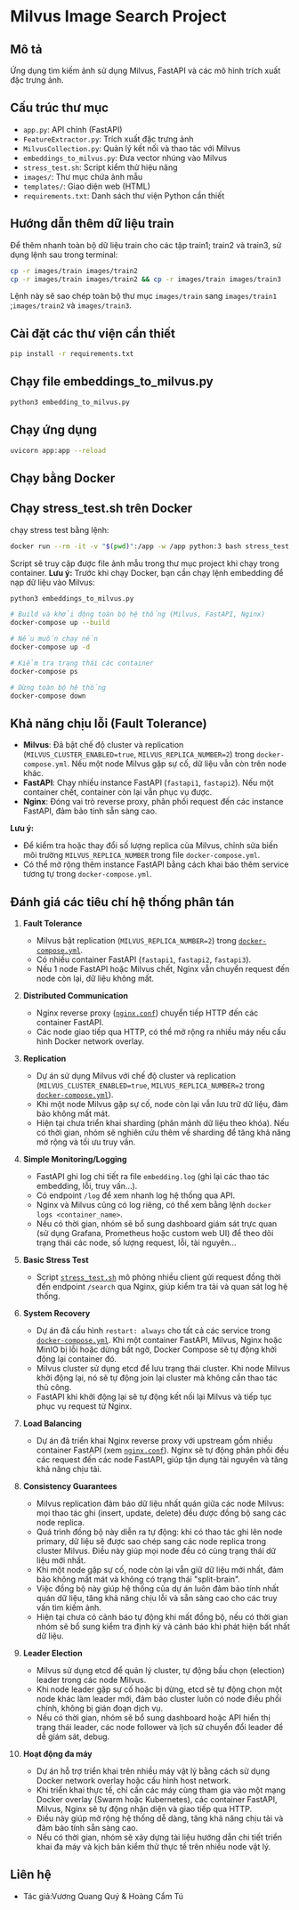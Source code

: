 # Milvus Image Search Project

## Mô tả
Ứng dụng tìm kiếm ảnh sử dụng Milvus, FastAPI và các mô hình trích xuất đặc trưng ảnh.

## Cấu trúc thư mục
- `app.py`: API chính (FastAPI)
- `FeatureExtractor.py`: Trích xuất đặc trưng ảnh
- `MilvusCollection.py`: Quản lý kết nối và thao tác với Milvus
- `embeddings_to_milvus.py`: Đưa vector nhúng vào Milvus
- `stress_test.sh`: Script kiểm thử hiệu năng
- `images/`: Thư mục chứa ảnh mẫu
- `templates/`: Giao diện web (HTML)
- `requirements.txt`: Danh sách thư viện Python cần thiết

## Hướng dẫn thêm dữ liệu train

Để thêm nhanh toàn bộ dữ liệu train cho các tập train1; train2 và train3, sử dụng lệnh sau trong terminal:
```bash
cp -r images/train images/train2
cp -r images/train images/train2 && cp -r images/train images/train3
```
Lệnh này sẽ sao chép toàn bộ thư mục `images/train` sang `images/train1` ;`images/train2` và `images/train3`.

## Cài đặt các thư viện cần thiết 
```bash
pip install -r requirements.txt
```
## Chạy file embeddings_to_milvus.py 
```bash
python3 embedding_to_milvus.py

```
## Chạy ứng dụng
```bash
uvicorn app:app --reload
```

## Chạy bằng Docker

## Chạy stress_test.sh trên Docker
 chạy stress test bằng lệnh:

```bash
docker run --rm -it -v "$(pwd)":/app -w /app python:3 bash stress_test.sh
```

Script sẽ truy cập được file ảnh mẫu trong thư mục project khi chạy trong container.
**Lưu ý:**
Trước khi chạy Docker, bạn cần chạy lệnh embedding để nạp dữ liệu vào Milvus:
```bash
python3 embeddings_to_milvus.py
```

```bash
# Build và khởi động toàn bộ hệ thống (Milvus, FastAPI, Nginx)
docker-compose up --build

# Nếu muốn chạy nền 
docker-compose up -d

# Kiểm tra trạng thái các container
docker-compose ps

# Dừng toàn bộ hệ thống
docker-compose down
```
## Khả năng chịu lỗi (Fault Tolerance)

- **Milvus**: Đã bật chế độ cluster và replication (`MILVUS_CLUSTER_ENABLED=true`, `MILVUS_REPLICA_NUMBER=2`) trong `docker-compose.yml`. Nếu một node Milvus gặp sự cố, dữ liệu vẫn còn trên node khác.
- **FastAPI**: Chạy nhiều instance FastAPI (`fastapi1`, `fastapi2`). Nếu một container chết, container còn lại vẫn phục vụ được.
- **Nginx**: Đóng vai trò reverse proxy, phân phối request đến các instance FastAPI, đảm bảo tính sẵn sàng cao.

**Lưu ý:**  
- Để kiểm tra hoặc thay đổi số lượng replica của Milvus, chỉnh sửa biến môi trường `MILVUS_REPLICA_NUMBER` trong file `docker-compose.yml`.
- Có thể mở rộng thêm instance FastAPI bằng cách khai báo thêm service tương tự trong `docker-compose.yml`.

## Đánh giá các tiêu chí hệ thống phân tán

1. **Fault Tolerance**  
   - Milvus bật replication (`MILVUS_REPLICA_NUMBER=2`) trong [`docker-compose.yml`](docker-compose.yml:1).
   - Có nhiều container FastAPI (`fastapi1`, `fastapi2`, `fastapi3`).
   - Nếu 1 node FastAPI hoặc Milvus chết, Nginx vẫn chuyển request đến node còn lại, dữ liệu không mất.

2. **Distributed Communication**  
   - Nginx reverse proxy ([`nginx.conf`](nginx.conf:3)) chuyển tiếp HTTP đến các container FastAPI.
   - Các node giao tiếp qua HTTP, có thể mở rộng ra nhiều máy nếu cấu hình Docker network overlay.

3. **Replication**
   - Dự án sử dụng Milvus với chế độ cluster và replication (`MILVUS_CLUSTER_ENABLED=true`, `MILVUS_REPLICA_NUMBER=2` trong [`docker-compose.yml`](docker-compose.yml:1)).
   - Khi một node Milvus gặp sự cố, node còn lại vẫn lưu trữ dữ liệu, đảm bảo không mất mát.
   - Hiện tại chưa triển khai sharding (phân mảnh dữ liệu theo khóa). Nếu có thời gian, nhóm sẽ nghiên cứu thêm về sharding để tăng khả năng mở rộng và tối ưu truy vấn.

4. **Simple Monitoring/Logging**
   - FastAPI ghi log chi tiết ra file `embedding.log` (ghi lại các thao tác embedding, lỗi, truy vấn...).
   - Có endpoint `/log` để xem nhanh log hệ thống qua API.
   - Nginx và Milvus cũng có log riêng, có thể xem bằng lệnh `docker logs <container_name>`.
   - Nếu có thời gian, nhóm sẽ bổ sung dashboard giám sát trực quan (sử dụng Grafana, Prometheus hoặc custom web UI) để theo dõi trạng thái các node, số lượng request, lỗi, tài nguyên...


5. **Basic Stress Test**  
   - Script [`stress_test.sh`](stress_test.sh:1) mô phỏng nhiều client gửi request đồng thời đến endpoint `/search` qua Nginx, giúp kiểm tra tải và quan sát log hệ thống.

6. **System Recovery**
   - Dự án đã cấu hình `restart: always` cho tất cả các service trong [`docker-compose.yml`](docker-compose.yml:1). Khi một container FastAPI, Milvus, Nginx hoặc MinIO bị lỗi hoặc dừng bất ngờ, Docker Compose sẽ tự động khởi động lại container đó.
   - Milvus cluster sử dụng etcd để lưu trạng thái cluster. Khi node Milvus khởi động lại, nó sẽ tự động join lại cluster mà không cần thao tác thủ công.
   - FastAPI khi khởi động lại sẽ tự động kết nối lại Milvus và tiếp tục phục vụ request từ Nginx.
7. **Load Balancing**
   - Dự án đã triển khai Nginx reverse proxy với upstream gồm nhiều container FastAPI (xem [`nginx.conf`](nginx.conf:4)). Nginx sẽ tự động phân phối đều các request đến các node FastAPI, giúp tận dụng tài nguyên và tăng khả năng chịu tải.

8. **Consistency Guarantees**
    - Milvus replication đảm bảo dữ liệu nhất quán giữa các node Milvus: mọi thao tác ghi (insert, update, delete) đều được đồng bộ sang các node replica.
    - Quá trình đồng bộ này diễn ra tự động: khi có thao tác ghi lên node primary, dữ liệu sẽ được sao chép sang các node replica trong cluster Milvus. Điều này giúp mọi node đều có cùng trạng thái dữ liệu mới nhất.
    - Khi một node gặp sự cố, node còn lại vẫn giữ dữ liệu mới nhất, đảm bảo không mất mát và không có trạng thái "split-brain".
    - Việc đồng bộ này giúp hệ thống của dự án luôn đảm bảo tính nhất quán dữ liệu, tăng khả năng chịu lỗi và sẵn sàng cao cho các truy vấn tìm kiếm ảnh.
    - Hiện tại chưa có cảnh báo tự động khi mất đồng bộ, nếu có thời gian nhóm sẽ bổ sung kiểm tra định kỳ và cảnh báo khi phát hiện bất nhất dữ liệu.

9. **Leader Election**
   - Milvus sử dụng etcd để quản lý cluster, tự động bầu chọn (election) leader trong các node Milvus.
   - Khi node leader gặp sự cố hoặc bị dừng, etcd sẽ tự động chọn một node khác làm leader mới, đảm bảo cluster luôn có node điều phối chính, không bị gián đoạn dịch vụ.
   - Nếu có thời gian, nhóm sẽ bổ sung dashboard hoặc API hiển thị trạng thái leader, các node follower và lịch sử chuyển đổi leader để dễ giám sát, debug.

11. **Hoạt động đa máy**
    - Dự án hỗ trợ triển khai trên nhiều máy vật lý bằng cách sử dụng Docker network overlay hoặc cấu hình host network.
    - Khi triển khai thực tế, chỉ cần các máy cùng tham gia vào một mạng Docker overlay (Swarm hoặc Kubernetes), các container FastAPI, Milvus, Nginx sẽ tự động nhận diện và giao tiếp qua HTTP.
    - Điều này giúp mở rộng hệ thống dễ dàng, tăng khả năng chịu tải và đảm bảo tính sẵn sàng cao.
    - Nếu có thời gian, nhóm sẽ xây dựng tài liệu hướng dẫn chi tiết triển khai đa máy và kịch bản kiểm thử thực tế trên nhiều node vật lý.


## Liên hệ
- Tác giả:Vương Quang Quý & Hoàng Cẩm Tú
